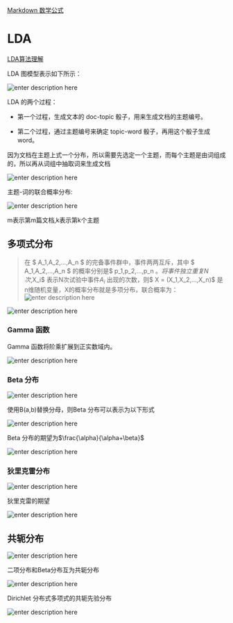 


[Markdown 数学公式](http://oiltang.com/2014/05/04/markdown-and-mathjax/)

#  LDA

[LDA算法理解](https://www.zybuluo.com/Dounm/note/435982#fnref:1)

LDA 图模型表示如下所示：

 ![enter description here][1]


LDA 的两个过程：

- 第一个过程，生成文本的 doc-topic 骰子，用来生成文档的主题编号。

- 第二个过程，通过主题编号来确定 topic-word 骰子，再用这个骰子生成 word。

因为文档在主题上式一个分布，所以需要先选定一个主题，而每个主题是由词组成的，所以再从词组中抽取词来生成文档

![enter description here][2]



主题-词的联合概率分布:

![enter description here][3]

m表示第m篇文档,k表示第k个主题



## 多项式分布



>在 $ A_1,A_2,...,A_n $ 的完备事件群中，事件两两互斥，其中 $ A_1,A_2,...,A_n $ 的概率分别是$ p_1,p_2,...,p_n $。将事件独立重复N次,$X_i$ 表示N次试验中事件$A_i$ 出现的次数，则$ X = (X_1,X_2,...,X_n)$ 是n维随机变量，X的概率分布就是多项分布，联合概率为：
![enter description here][4]

![enter description here][5]


### Gamma 函数

Gamma 函数将阶乘扩展到正实数域内。

![enter description here][6]

### Beta 分布



![enter description here][7]

使用B(a,b)替换分母，则Beta 分布可以表示为以下形式

![enter description here][8]

Beta 分布的期望为$\frac{\alpha}{\alpha+\beta}$

![enter description here][9]


###  狄里克雷分布

![enter description here][10]

狄里克雷的期望

![enter description here][11]

##  共轭分布

![enter description here][12]

二项分布和Beta分布互为共轭分布

![enter description here][13]

Dirichlet 分布式多项式的共轭先验分布

![enter description here][14]


  [1]: ./images/1492566242535.jpg "1492566242535"
  [2]: ./images/1492566614711.jpg "1492566614711"
  [3]: ./images/1490704249596.jpg "1490704249596.jpg"
  [4]: ./images/1492609893411.jpg "1492609893411"
  [5]: ./images/1492610096088.jpg "1492610096088"
  [6]: ./images/1492610302591.jpg "1492610302591"
  [7]: ./images/1492610869530.jpg "1492610869530"
  [8]: ./images/1492611091602.jpg "1492611091602"
  [9]: ./images/1492611759631.jpg "1492611759631"
  [10]: ./images/1492611878757.jpg "1492611878757"
  [11]: ./images/1492611950110.jpg "1492611950110"
  [12]: ./images/1492612241212.jpg "1492612241212"
  [13]: ./images/1492614104039.jpg "1492614104039"
  [14]: ./images/1492614557267.jpg "1492614557267"